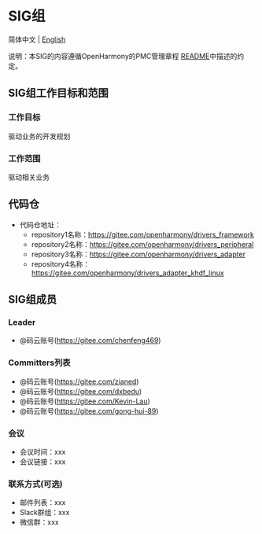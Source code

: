 # SIG组
简体中文 | [English](./sig_template.md)

说明：本SIG的内容遵循OpenHarmony的PMC管理章程 [README](/zh/pmc.md)中描述的约定。

## SIG组工作目标和范围

### 工作目标
驱动业务的开发规划

### 工作范围
驱动相关业务

## 代码仓
- 代码仓地址：
  - repository1名称：https://gitee.com/openharmony/drivers_framework
  - repository2名称：https://gitee.com/openharmony/drivers_peripheral
  - repository3名称：https://gitee.com/openharmony/drivers_adapter
  - repository4名称：https://gitee.com/openharmony/drivers_adapter_khdf_linux

## SIG组成员

### Leader
- @码云账号(https://gitee.com/chenfeng469)

### Committers列表
- @码云账号(https://gitee.com/zianed)
- @码云账号(https://gitee.com/dxbedu)
- @码云账号(https://gitee.com/Kevin-Lau)
- @码云账号(https://gitee.com/gong-hui-89)

### 会议
 - 会议时间：xxx
 - 会议链接：xxx

### 联系方式(可选)

- 邮件列表：xxx
- Slack群组：xxx
- 微信群：xxx
